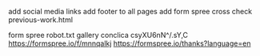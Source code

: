 add social media links
add footer to all pages
add form spree
cross check previous-work.html

form spree
robot.txt
gallery
conclica
csyXU6nN^/.sY,C
https://formspree.io/f/mnnqalkj
https://formspree.io/thanks?language=en

<meta name="author" content="">
    <meta name="robots" content="">    
